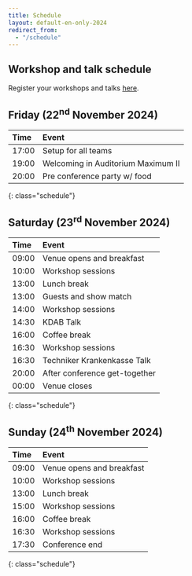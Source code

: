 ```yaml
---
title: Schedule
layout: default-en-only-2024
redirect_from:
  - "/schedule"
---
```


## Workshop and talk schedule

Register your workshops and talks <a href="https://rohow.de/mopad" target="_blank">here</a>.

## Friday (22<sup>nd</sup> November 2024)

| Time  | Event                              |
| :---- | :--------------------------------- |
| 17:00 | Setup for all teams                |
| 19:00 | Welcoming in Auditorium Maximum II |
| 20:00 | Pre conference party w/ food       |

{: class="schedule"}

## Saturday (23<sup>rd</sup> November 2024)

| Time  | Event                         |
| :---- | :---------------------------- |
| 09:00 | Venue opens and breakfast     |
| 10:00 | Workshop sessions             |
| 13:00 | Lunch break                   |
| 13:00 | Guests and show match         |
| 14:00 | Workshop sessions             |
| 14:30 | KDAB Talk                     |
| 16:00 | Coffee break                  |
| 16:30 | Workshop sessions             |
| 16:30 | Techniker Krankenkasse Talk   |
| 20:00 | After conference get-together |
| 00:00 | Venue closes                  |

{: class="schedule"}

## Sunday (24<sup>th</sup> November 2024)

| Time  | Event                     |
| :---- | :------------------------ |
| 09:00 | Venue opens and breakfast |
| 10:00 | Workshop sessions         |
| 13:00 | Lunch break               |
| 15:00 | Workshop sessions         |
| 16:00 | Coffee break              |
| 16:30 | Workshop sessions         |
| 17:30 | Conference end            |

{: class="schedule"}
